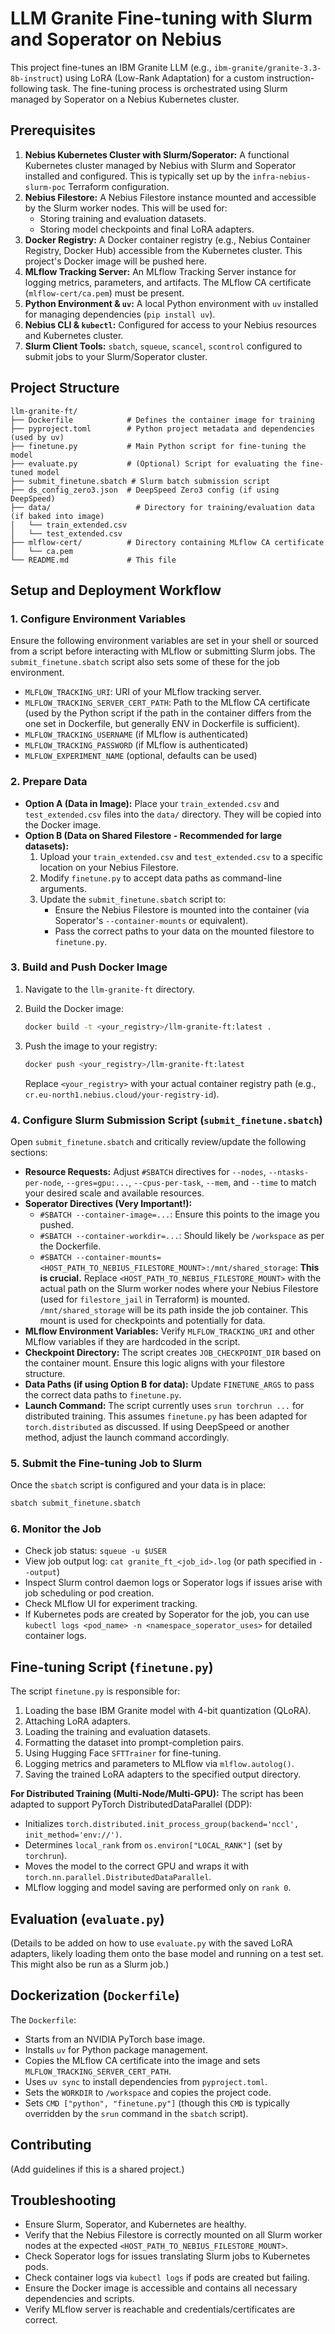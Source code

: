 # LLM Granite Fine-tuning with Slurm and Soperator on Nebius

This project fine-tunes an IBM Granite LLM (e.g., `ibm-granite/granite-3.3-8b-instruct`) using LoRA (Low-Rank Adaptation) for a custom instruction-following task. The fine-tuning process is orchestrated using Slurm managed by Soperator on a Nebius Kubernetes cluster.

## Prerequisites

1. **Nebius Kubernetes Cluster with Slurm/Soperator:** A functional Kubernetes cluster managed by Nebius with Slurm and Soperator installed and configured. This is typically set up by the `infra-nebius-slurm-poc` Terraform configuration.
2. **Nebius Filestore:** A Nebius Filestore instance mounted and accessible by the Slurm worker nodes. This will be used for:
    * Storing training and evaluation datasets.
    * Storing model checkpoints and final LoRA adapters.
3. **Docker Registry:** A Docker container registry (e.g., Nebius Container Registry, Docker Hub) accessible from the Kubernetes cluster. This project's Docker image will be pushed here.
4. **MLflow Tracking Server:** An MLflow Tracking Server instance for logging metrics, parameters, and artifacts. The MLflow CA certificate (`mlflow-cert/ca.pem`) must be present.
5. **Python Environment & `uv`:** A local Python environment with `uv` installed for managing dependencies (`pip install uv`).
6. **Nebius CLI & `kubectl`:** Configured for access to your Nebius resources and Kubernetes cluster.
7. **Slurm Client Tools:** `sbatch`, `squeue`, `scancel`, `scontrol` configured to submit jobs to your Slurm/Soperator cluster.

## Project Structure

```
llm-granite-ft/
├── Dockerfile            # Defines the container image for training
├── pyproject.toml        # Python project metadata and dependencies (used by uv)
├── finetune.py           # Main Python script for fine-tuning the model
├── evaluate.py           # (Optional) Script for evaluating the fine-tuned model
├── submit_finetune.sbatch # Slurm batch submission script
├── ds_config_zero3.json  # DeepSpeed Zero3 config (if using DeepSpeed)
├── data/                   # Directory for training/evaluation data (if baked into image)
│   └── train_extended.csv
│   └── test_extended.csv
├── mlflow-cert/          # Directory containing MLflow CA certificate
│   └── ca.pem
└── README.md             # This file
```

## Setup and Deployment Workflow

### 1. Configure Environment Variables

Ensure the following environment variables are set in your shell or sourced from a script before interacting with MLflow or submitting Slurm jobs. The `submit_finetune.sbatch` script also sets some of these for the job environment.

* `MLFLOW_TRACKING_URI`: URI of your MLflow tracking server.
* `MLFLOW_TRACKING_SERVER_CERT_PATH`: Path to the MLflow CA certificate (used by the Python script if the path in the container differs from the one set in Dockerfile, but generally ENV in Dockerfile is sufficient).
* `MLFLOW_TRACKING_USERNAME` (if MLflow is authenticated)
* `MLFLOW_TRACKING_PASSWORD` (if MLflow is authenticated)
* `MLFLOW_EXPERIMENT_NAME` (optional, defaults can be used)

### 2. Prepare Data

* **Option A (Data in Image):** Place your `train_extended.csv` and `test_extended.csv` files into the `data/` directory. They will be copied into the Docker image.
* **Option B (Data on Shared Filestore - Recommended for large datasets):**
    1. Upload your `train_extended.csv` and `test_extended.csv` to a specific location on your Nebius Filestore.
    2. Modify `finetune.py` to accept data paths as command-line arguments.
    3. Update the `submit_finetune.sbatch` script to:
        * Ensure the Nebius Filestore is mounted into the container (via Soperator's `--container-mounts` or equivalent).
        * Pass the correct paths to your data on the mounted filestore to `finetune.py`.

### 3. Build and Push Docker Image

1. Navigate to the `llm-granite-ft` directory.
2. Build the Docker image:

    ```bash
    docker build -t <your_registry>/llm-granite-ft:latest .
    ```

3. Push the image to your registry:

    ```bash
    docker push <your_registry>/llm-granite-ft:latest
    ```

    Replace `<your_registry>` with your actual container registry path (e.g., `cr.eu-north1.nebius.cloud/your-registry-id`).

### 4. Configure Slurm Submission Script (`submit_finetune.sbatch`)

Open `submit_finetune.sbatch` and critically review/update the following sections:

* **Resource Requests:** Adjust `#SBATCH` directives for `--nodes`, `--ntasks-per-node`, `--gres=gpu:...`, `--cpus-per-task`, `--mem`, and `--time` to match your desired scale and available resources.
* **Soperator Directives (Very Important!):**
  * `#SBATCH --container-image=...`: Ensure this points to the image you pushed.
  * `#SBATCH --container-workdir=...`: Should likely be `/workspace` as per the Dockerfile.
  * `#SBATCH --container-mounts=<HOST_PATH_TO_NEBIUS_FILESTORE_MOUNT>:/mnt/shared_storage`: **This is crucial.** Replace `<HOST_PATH_TO_NEBIUS_FILESTORE_MOUNT>` with the actual path on the Slurm worker nodes where your Nebius Filestore (used for `filestore_jail` in Terraform) is mounted. `/mnt/shared_storage` will be its path inside the job container. This mount is used for checkpoints and potentially for data.
* **MLflow Environment Variables:** Verify `MLFLOW_TRACKING_URI` and other MLflow variables if they are hardcoded in the script.
* **Checkpoint Directory:** The script creates `JOB_CHECKPOINT_DIR` based on the container mount. Ensure this logic aligns with your filestore structure.
* **Data Paths (if using Option B for data):** Update `FINETUNE_ARGS` to pass the correct data paths to `finetune.py`.
* **Launch Command:** The script currently uses `srun torchrun ...` for distributed training. This assumes `finetune.py` has been adapted for `torch.distributed` as discussed. If using DeepSpeed or another method, adjust the launch command accordingly.

### 5. Submit the Fine-tuning Job to Slurm

Once the `sbatch` script is configured and your data is in place:

```bash
sbatch submit_finetune.sbatch
```

### 6. Monitor the Job

* Check job status: `squeue -u $USER`
* View job output log: `cat granite_ft_<job_id>.log` (or path specified in `--output`)
* Inspect Slurm control daemon logs or Soperator logs if issues arise with job scheduling or pod creation.
* Check MLflow UI for experiment tracking.
* If Kubernetes pods are created by Soperator for the job, you can use `kubectl logs <pod_name> -n <namespace_soperator_uses>` for detailed container logs.

## Fine-tuning Script (`finetune.py`)

The script `finetune.py` is responsible for:

1. Loading the base IBM Granite model with 4-bit quantization (QLoRA).
2. Attaching LoRA adapters.
3. Loading the training and evaluation datasets.
4. Formatting the dataset into prompt-completion pairs.
5. Using Hugging Face `SFTTrainer` for fine-tuning.
6. Logging metrics and parameters to MLflow via `mlflow.autolog()`.
7. Saving the trained LoRA adapters to the specified output directory.

**For Distributed Training (Multi-Node/Multi-GPU):**
The script has been adapted to support PyTorch DistributedDataParallel (DDP):

* Initializes `torch.distributed.init_process_group(backend='nccl', init_method='env://')`.
* Determines `local_rank` from `os.environ["LOCAL_RANK"]` (set by `torchrun`).
* Moves the model to the correct GPU and wraps it with `torch.nn.parallel.DistributedDataParallel`.
* MLflow logging and model saving are performed only on `rank 0`.

## Evaluation (`evaluate.py`)

(Details to be added on how to use `evaluate.py` with the saved LoRA adapters, likely loading them onto the base model and running on a test set. This might also be run as a Slurm job.)

## Dockerization (`Dockerfile`)

The `Dockerfile`:

* Starts from an NVIDIA PyTorch base image.
* Installs `uv` for Python package management.
* Copies the MLflow CA certificate into the image and sets `MLFLOW_TRACKING_SERVER_CERT_PATH`.
* Uses `uv sync` to install dependencies from `pyproject.toml`.
* Sets the `WORKDIR` to `/workspace` and copies the project code.
* Sets `CMD ["python", "finetune.py"]` (though this `CMD` is typically overridden by the `srun` command in the `sbatch` script).

## Contributing

(Add guidelines if this is a shared project.)

## Troubleshooting

* Ensure Slurm, Soperator, and Kubernetes are healthy.
* Verify that the Nebius Filestore is correctly mounted on all Slurm worker nodes at the expected `<HOST_PATH_TO_NEBIUS_FILESTORE_MOUNT>`.
* Check Soperator logs for issues translating Slurm jobs to Kubernetes pods.
* Check container logs via `kubectl logs` if pods are created but failing.
* Ensure the Docker image is accessible and contains all necessary dependencies and scripts.
* Verify MLflow server is reachable and credentials/certificates are correct.
